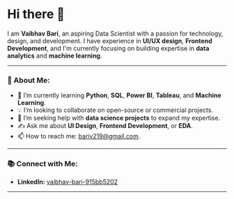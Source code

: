 # Hi there 👋  

I am **Vaibhav Bari**, an aspiring Data Scientist with a passion for technology, design, and development. I have experience in **UI/UX design**, **Frontend Development**, and I'm currently focusing on building expertise in **data analytics** and **machine learning**.  

---

### 🌟 About Me:  
- 🌱 I’m currently learning **Python**, **SQL**, **Power BI**, **Tableau**, and **Machine Learning**.  
- 💡 I’m looking to collaborate on open-source or commercial projects.  
- 🤝 I’m seeking help with **data science projects** to expand my expertise.  
- ✍️ Ask me about **UI Design**, **Frontend Development**, or **EDA**.  
- 📫 How to reach me: [bariv219@gmail.com](mailto:bariv219@gmail.com).  

---

### 📚 Connect with Me:  
- **LinkedIn:** [vaibhav-bari-915bb5202](https://www.linkedin.com/in/vaibhav-bari-915bb5202)  

---
